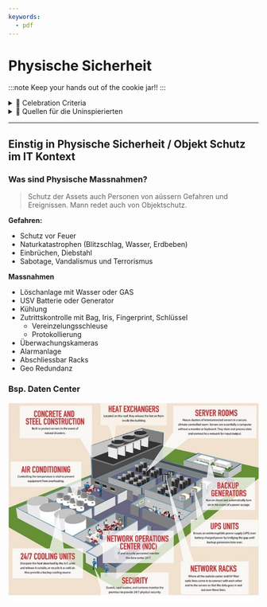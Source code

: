 ```yaml
---
keywords:
  - pdf
---
```

# Physische Sicherheit
:::note
Keep your hands out of the cookie jar!!
:::

<details>
  <summary> 🎉 Celebration Criteria</summary>

Sie kennen Physische Massnahmen zum Schutz von Daten und IT Systemen.

</details>

<details>
  <summary> 🤫 Quellen für die Uninspierierten</summary>

- [**ComputerWeekly:** Physische Sicherheit (Objektschutz)](https://www.computerweekly.com/de/definition/Physische-Sicherheit-Objektschutz)

- [**security insider:** Was ist physische IT-Sicherheit?](https://www.security-insider.de/was-ist-physische-it-sicherheit-a-712152/)

- [**green** Schutz im Datacenter](https://www.green.ch/de/geschaeftskunden/security/physische-sicherheit/schutz-im-datacenter)

</details>

___
## Einstig in Physische Sicherheit / Objekt Schutz im IT Kontext

### Was sind Physische Massnahmen?
> Schutz der Assets auch Personen von aüssern Gefahren und Ereignissen.
> Mann redet auch von Objektschutz.

**Gefahren:**
- Schutz vor Feuer
- Naturkatastrophen (Blitzschlag, Wasser, Erdbeben)
- Einbrüchen, Diebstahl
- Sabotage, Vandalismus und Terrorismus

**Massnahmen**
- Löschanlage mit Wasser oder GAS
- USV Batterie oder Generator 
- Kühlung
- Zutrittskontrolle mit Bag, Iris, Fingerprint, Schlüssel
    - Vereinzelungsschleuse
    - Protokollierung
- Überwachungskameras
- Alarmanlage
- Abschliessbar Racks
- Geo Redundanz

### Bsp. Daten Center
[![Data Center](../img/datacenter.jpg)](https://www.akcp.com/blog/introduction-to-international-data-center-standards/)
